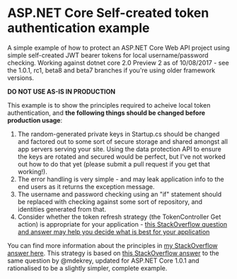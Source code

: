 # ASP.NET Core Self-created token authentication example
A simple example of how to protect an ASP.NET Core Web API project using simple self-created JWT bearer tokens for local username/password checking. Working against dotnet core 2.0 Preview 2 as of 10/08/2017 - see the 1.0.1, rc1, beta8 and beta7 branches if you're using older framework versions.

**DO NOT USE AS-IS IN PRODUCTION**

This example is to show the principles required to acheive local token authentication, and **the following things should be changed before production usage**:

1. The random-generated private keys in Startup.cs should be changed and factored out to some sort of secure storage and shared amongst all app servers serving your site. Using the data protection API to ensure the keys are rotated and secured would be perfect, but I've not worked out how to do that yet (please submit a pull request if you get that working!).
2. The error handling is very simple - and may leak application info to the end users as it returns the exception message.
3. The username and password checking using an "if" statement should be replaced with checking against some sort of repository, and identities generated from that.
4. Consider whether the token refresh strategy (the TokenController Get action) is appropriate for your application - [this StackOverflow question and answer may help you decide what is best for your application](http://stackoverflow.com/questions/26739167/jwt-json-web-token-automatic-prolongation-of-expiration)

You can find more information about the principles in [my StackOverflow answer here](http://stackoverflow.com/a/33217122/789529). This strategy is based on [this StackOverflow answer](http://stackoverflow.com/a/29698502/789529) to the same question by @mdekrey, updated for ASP.NET Core 1.0.1 and rationalised to be a slightly simpler, complete example.
